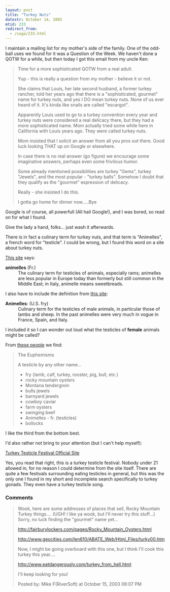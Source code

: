 ```yaml
---
layout: post
title: "Turkey Nuts"
datestr: October 14, 2003
mtid: 233
redirect_from:
  - /saga/233.html
---
```


I maintain a mailing list for my mother's side of the family.  One of the odd-ball uses we found for it was a Question of the Week.  We haven't done a QOTW for a while, but then today I got this email from my uncle Ken:

> Time for a more sophisticated QOTW from a real adult.
>
> Yup - this is really a question from my mother - believe it or not.
>
> She claims that Louis, her late second husband, a former turkey rancher, told her years ago that there is a "sophisticated, gourmet" name for turkey nuts, and yes I DO mean turkey nuts. None of us ever heard of it. It's kinda like snails are called "escargot".
>
> Apparently Louis used to go to a turkey convention every year and turkey nuts were considered a real delicacy there, but they had a more sophisticated name. Mom actually tried some while here in California with Louis years ago. They were called turkey nuts.
>
> Mom insisted that I solicit an answer from all you pros out there. Good luck looking THAT up on Google or elsewhere.
>
> In case there is no real answer (go figure) we encourage some imaginative answers, perhaps even some frivilous humor.
>
> Some already mentioned possibilities are turkey "Gems", turkey "Jewels", and the most popular - "turkey balls". Somehow I doubt that they qualify as the "gourmet" expression of delicacy.
>
> Really - she insisted I do this.
>
> I gotta go home for dinner now.....Bye

Google is of course, all powerfull (All hail Google!), and I was bored, so read on for what I found.

Give the lady a hand, folks... just wash it afterwards.

There is in fact a culinary term for turkey nuts, and that term is "Animelles", a french word for "testicle".  I could be wrong, but I found this word on a site about turkey nuts.

<a href="http://www.psgrill.net/Encyclopedia/ENCYCLOPEDIA.html">This site</a> says:
<dl>
<dt><b>animelles</b> (Fr.)</dt>
<dd>The culinary term for testicles of animals, especially rams; animelles are less popular in Europe today than formerly but still common in the Middle East; in Italy, animelle means sweetbreads.</dd>
</dl>

I also have to include the definition from <a href="http://www.hoboes.com/html/Diner/oysters.shtml">this site</a>:
<dl>
<dt><b>Animelles</b>: (U.S. fry)</dt>
<dd>Culinary term for the testicles of male animals, in particular those of lambs and sheep. In the past animelles were very much in vogue in France, Spain, and Italy.</dd>
</dl>

I included it so I can wonder out loud what the testicles of <strong>female</strong> animals might be called?

From <a href="http://www.funlinked.com/testicle/fact.html">these people</a> we find:

> The Euphemisms
>
> A testicle by any other name...
>
> * fry (lamb, calf, turkey, rooster, pig, bull, etc.)
> * rocky mountain oysters
> * Montana tendergroin
> * bulls jewels
> * barnyard jewels
> * cowboy caviar
> * farm oysters
> * swinging beef
> * Animelles - fr. (testicles)
> * bollocks

I like the third from the bottom best.

I'd also rather not bring to your attention (but I can't help myself):

<a href="http://www.turkey-testicle-festival.com/index.html" title="Turkey Testicle Festival Official Site">Turkey Testicle Festival Official Site</a>

Yes, you read that right, this is a turkey testicle festival.  Nobody under 21 allowed in, for no reason I could determine from the site itself.  There are quite a few festivals surrounding eating testicles in general, but this was the only one I found in my short and incomplete search specifically to turkey gonads.  They even have a turkey testicle song.

### Comments

<blockquote>
Wook, here are some addresses of places that sell, Rocky Mountain Turkey things.... (UGH! I like ya wook, but I'll never try this stuff...)  Sorry, no luck finding the "gourmet" name yet...

<a href="http://fairburylockers.com/pages/Rocky_Mountain_Oysters.html">http://fairburylockers.com/pages/Rocky_Mountain_Oysters.html</a>

<a href="http://www.geocities.com/len610/ABATE_Web/Html_Files/turky00.htm">http://www.geocities.com/len610/ABATE_Web/Html_Files/turky00.htm</a>

Now, I might be going overboard with this one, but I think I'll cook this turkey this year....

<a href="http://www.eatdangerously.com/turkey_from_hell.html">http://www.eatdangerously.com/turkey_from_hell.html</a>

I'll keep looking for you!
<div class="comment-meta">Posted by: Mike F(RiverSoft) at October 15, 2003 06:07 PM</div> </blockquote>


